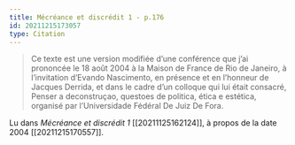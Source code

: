```yaml
---
title: Mécréance et discrédit 1 - p.176
id: 20211215173057
type: Citation
---
```


> Ce texte est une version modifiée d’une conférence que j’ai prononcée le 18 août 2004 à la Maison de France de Rio de Janeiro, à l’invitation d’Evando Nascimento, en présence et en l’honneur de Jacques Derrida, et dans le cadre d’un colloque qui lui était consacré, Penser a deconstruçao, questoes de politica, ética e estética, organisé par l’Universidade Fédéral De Juiz De Fora.

Lu dans *Mécréance et discrédit 1* [[20211125162124]], à propos de la date 2004 [[20211215170557]].